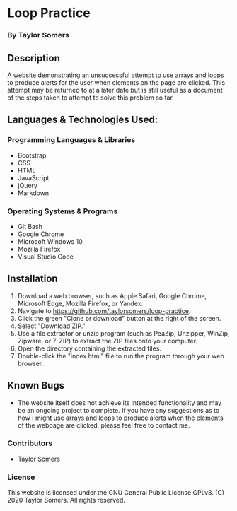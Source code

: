 # Loop Practice

  ### By Taylor Somers

## Description

  A website demonstrating an unsuccessful attempt to use arrays and loops to produce alerts for the user when elements on the page are clicked. This attempt may be returned to at a later date but is still useful as a document of the steps taken to attempt to solve this problem so far.

## Languages & Technologies Used:

  ### Programming Languages & Libraries
  * Bootstrap
  * CSS
  * HTML
  * JavaScript
  * jQuery
  * Markdown

  ### Operating Systems & Programs
  * Git Bash
  * Google Chrome
  * Microsoft Windows 10
  * Mozilla Firefox
  * Visual Studio Code

## Installation

  1. Download a web browser, such as Apple Safari, Google Chrome, Microsoft Edge, Mozilla Firefox, or Yandex.
  2. Navigate to https://github.com/taylorsomers/loop-practice.
  3. Click the green "Clone or download" button at the right of the screen.
  4. Select "Download ZIP."
  5. Use a file extractor or unzip program (such as PeaZip, Unzipper, WinZip, Zipware, or 7-ZIP) to extract the ZIP files onto your computer.
  6. Open the directory containing the extracted files.
  7. Double-click the "index.html" file to run the program through your web browser.

## Known Bugs

  * The website itself does not achieve its intended functionality and may be an ongoing project to complete. If you have any suggestions as to how I might use arrays and loops to produce alerts when the elements of the webpage are clicked, please feel free to contact me.

### Contributors

  * Taylor Somers

### License

This website is licensed under the GNU General Public License GPLv3. (C) 2020 Taylor Somers. All rights reserved.